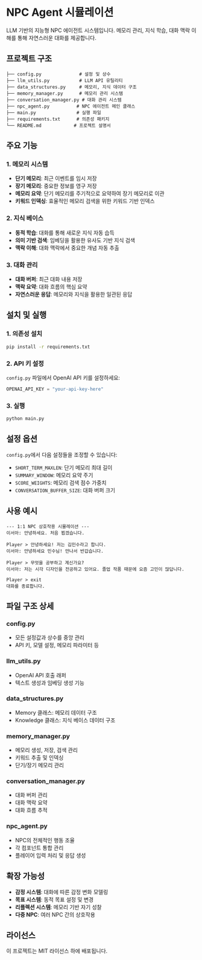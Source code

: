 # NPC Agent 시뮬레이션

LLM 기반의 지능형 NPC 에이전트 시스템입니다. 메모리 관리, 지식 학습, 대화 맥락 이해를 통해 자연스러운 대화를 제공합니다.

## 프로젝트 구조

```
├── config.py              # 설정 및 상수
├── llm_utils.py           # LLM API 유틸리티
├── data_structures.py     # 메모리, 지식 데이터 구조
├── memory_manager.py      # 메모리 관리 시스템
├── conversation_manager.py # 대화 관리 시스템
├── npc_agent.py          # NPC 에이전트 메인 클래스
├── main.py               # 실행 파일
├── requirements.txt      # 의존성 패키지
└── README.md            # 프로젝트 설명서
```

## 주요 기능

### 1. 메모리 시스템
- **단기 메모리**: 최근 이벤트를 임시 저장
- **장기 메모리**: 중요한 정보를 영구 저장
- **메모리 요약**: 단기 메모리를 주기적으로 요약하여 장기 메모리로 이관
- **키워드 인덱싱**: 효율적인 메모리 검색을 위한 키워드 기반 인덱스

### 2. 지식 베이스
- **동적 학습**: 대화를 통해 새로운 지식 자동 습득
- **의미 기반 검색**: 임베딩을 활용한 유사도 기반 지식 검색
- **맥락 이해**: 대화 맥락에서 중요한 개념 자동 추출

### 3. 대화 관리
- **대화 버퍼**: 최근 대화 내용 저장
- **맥락 요약**: 대화 흐름의 핵심 요약
- **자연스러운 응답**: 메모리와 지식을 활용한 일관된 응답

## 설치 및 실행

### 1. 의존성 설치
```bash
pip install -r requirements.txt
```

### 2. API 키 설정
`config.py` 파일에서 OpenAI API 키를 설정하세요:
```python
OPENAI_API_KEY = "your-api-key-here"
```

### 3. 실행
```bash
python main.py
```

## 설정 옵션

`config.py`에서 다음 설정들을 조정할 수 있습니다:

- `SHORT_TERM_MAXLEN`: 단기 메모리 최대 길이
- `SUMMARY_WINDOW`: 메모리 요약 주기
- `SCORE_WEIGHTS`: 메모리 검색 점수 가중치
- `CONVERSATION_BUFFER_SIZE`: 대화 버퍼 크기

## 사용 예시

```
--- 1:1 NPC 상호작용 시뮬레이션 ---
이서아: 안녕하세요. 처음 뵙겠습니다.

Player > 안녕하세요! 저는 김민수라고 합니다.
이서아: 안녕하세요 민수님! 만나서 반갑습니다.

Player > 무엇을 공부하고 계신가요?
이서아: 저는 시각 디자인을 전공하고 있어요. 졸업 작품 때문에 요즘 고민이 많답니다.

Player > exit
대화를 종료합니다.
```

## 파일 구조 상세

### config.py
- 모든 설정값과 상수를 중앙 관리
- API 키, 모델 설정, 메모리 파라미터 등

### llm_utils.py
- OpenAI API 호출 래퍼
- 텍스트 생성과 임베딩 생성 기능

### data_structures.py
- Memory 클래스: 메모리 데이터 구조
- Knowledge 클래스: 지식 베이스 데이터 구조

### memory_manager.py
- 메모리 생성, 저장, 검색 관리
- 키워드 추출 및 인덱싱
- 단기/장기 메모리 관리

### conversation_manager.py
- 대화 버퍼 관리
- 대화 맥락 요약
- 대화 흐름 추적

### npc_agent.py
- NPC의 전체적인 행동 조율
- 각 컴포넌트 통합 관리
- 플레이어 입력 처리 및 응답 생성

## 확장 가능성

- **감정 시스템**: 대화에 따른 감정 변화 모델링
- **목표 시스템**: 동적 목표 설정 및 변경
- **리플렉션 시스템**: 메모리 기반 자기 성찰
- **다중 NPC**: 여러 NPC 간의 상호작용

## 라이선스

이 프로젝트는 MIT 라이선스 하에 배포됩니다.